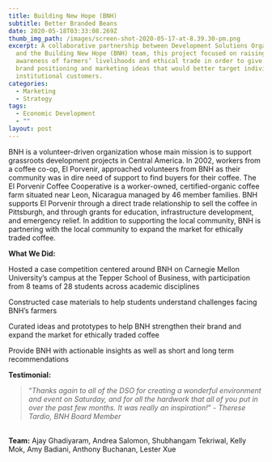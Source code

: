 ```yaml
---
title: Building New Hope (BNH)
subtitle: Better Branded Beans
date: 2020-05-18T03:33:08.269Z
thumb_img_path: /images/screen-shot-2020-05-17-at-8.39.30-pm.png
excerpt: A collaborative partnership between Development Solutions Organization
  and the Building New Hope (BNH) team, this project focused on raising
  awareness of farmers’ livelihoods and ethical trade in order to give impactful
  brand positioning and marketing ideas that would better target individual and
  institutional customers.
categories:
  - Marketing
  - Strategy
tags:
  - Economic Development
  - ""
layout: post
---
```

BNH is a volunteer-driven organization whose main mission is to support grassroots development projects in Central America. In 2002, workers from a coffee co-op, El Porvenir, approached
volunteers from BNH as their community was in dire need of support to find buyers for their coffee. The El Porvenir Coffee Cooperative is a worker-owned, certified-organic coffee farm situated near Leon, Nicaragua managed by 46 member families. BNH supports El Porvenir through a direct trade relationship to sell the coffee in Pittsburgh, and through grants for education, infrastructure development, and emergency relief. In addition to supporting the local community, BNH is partnering with the local community to expand the market for ethically traded coffee.

**What We Did:**

Hosted a case competition centered around BNH on Carnegie Mellon University’s campus at the Tepper School of Business, with participation from 8 teams of 28 students across academic disciplines


Constructed case materials to help students understand challenges facing BNH’s farmers


Curated ideas and prototypes to help BNH strengthen their brand and expand the market for ethically
traded coffee


Provide BNH with actionable insights as well as short and long term recommendations

**Testimonial:**

> “*Thanks again to all of the DSO for creating a wonderful environment and event on Saturday, and for all the hardwork that all of you put in over the past few months. It was really an inspiration!*” - *Therese Tardio, BNH Board Member*

\
**Team:** Ajay Ghadiyaram, Andrea Salomon, Shubhangam Tekriwal, Kelly Mok, Amy Badiani, Anthony Buchanan, Lester Xue